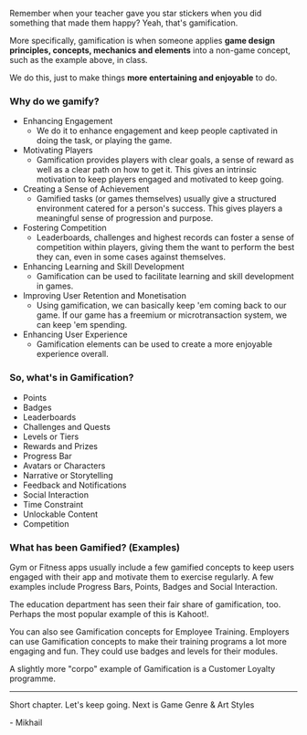 
Remember when your teacher gave you star stickers when you did something that made them happy? Yeah, that's gamification.

More specifically, gamification is when someone applies **game design principles, concepts, mechanics and elements** into a non-game concept, such as the example above, in class.

We do this, just to make things **more entertaining and enjoyable** to do.


### Why do we gamify?

- Enhancing Engagement
	- We do it to enhance engagement and keep people captivated in doing the task, or playing the game.
- Motivating Players
	- Gamification provides players with clear goals, a sense of reward as well as a clear path on how to get it. This gives an intrinsic motivation to keep players engaged and motivated to keep going.
- Creating a Sense of Achievement
	- Gamified tasks (or games themselves) usually give a structured environment catered for a person's success. This gives players a meaningful sense of progression and purpose.
- Fostering Competition
	- Leaderboards, challenges and highest records can foster a sense of competition within players, giving them the want to perform the best they can, even in some cases against themselves.
- Enhancing Learning and Skill Development
	- Gamification can be used to facilitate learning and skill development in games.
- Improving User Retention and Monetisation
	- Using gamification, we can basically keep 'em coming back to our game. If our game has a freemium or microtransaction system, we can keep 'em spending.
- Enhancing User Experience
	- Gamification elements can be used to create a more enjoyable experience overall.


### So, what's in Gamification?

- Points
- Badges
- Leaderboards
- Challenges and Quests
- Levels or Tiers
- Rewards and Prizes
- Progress Bar
- Avatars or Characters
- Narrative or Storytelling
- Feedback and Notifications
- Social Interaction
- Time Constraint
- Unlockable Content
- Competition



### What has been Gamified? (Examples)

Gym or Fitness apps usually include a few gamified concepts to keep users engaged with their app and motivate them to exercise regularly. A few examples include Progress Bars, Points, Badges and Social Interaction.


The education department has seen their fair share of gamification, too. Perhaps the most popular example of this is Kahoot!.


You can also see Gamification concepts for Employee Training. Employers can use Gamification concepts to make their training programs a lot more engaging and fun. They could use badges and levels for their modules.

A slightly more "corpo" example of Gamification is a Customer Loyalty programme. 


---
Short chapter. Let's keep going. Next is Game Genre & Art Styles

\- Mikhail